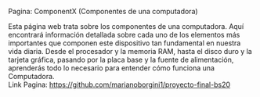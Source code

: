 ﻿Pagina: ComponentX (Componentes de una computadora)

Esta página web trata sobre los componentes de una computadora. Aquí encontrará información detallada sobre cada uno de los elementos más importantes que componen este dispositivo tan fundamental en nuestra vida diaria. Desde el procesador y la memoria RAM, hasta el disco duro y la tarjeta gráfica, pasando por la placa base y la fuente de alimentación, aprenderás todo lo necesario para entender cómo funciona una Computadora. <br>
Link Pagina: https://github.com/marianoborgini1/proyecto-final-bs20
